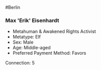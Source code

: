 #Berlin 
### Max 'Erik' Eisenhardt
- Metahuman & Awakened Rights Activist
- Metatype: Elf
- Sex: Male
- Age: Middle-aged
- Preferred Payment Method: Favors

Connection: 5